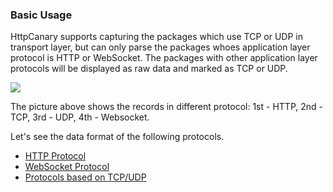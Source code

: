 ### Basic Usage

HttpCanary supports capturing the packages which use TCP or UDP in transport layer, but can only parse the packages whoes application layer protocol is HTTP or WebSocket. The packages with other application layer protocols will be displayed as raw data and marked as TCP or UDP.

![](/assets/main_page.png)

The picture above shows the records in different protocol: 1st - HTTP, 2nd - TCP, 3rd - UDP, 4th - Websocket.

Let's see the data format of the following protocols. 

- [HTTP Protocol](/basic/http.md)
- [WebSocket Protocol](/basic/websocket.md)
- [Protocols based on TCP/UDP](/basic/tcp-udp.md)